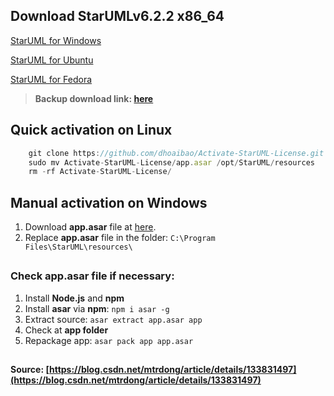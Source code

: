 ## Download StarUMLv6.2.2 x86_64
[StarUML for Windows](https://staruml.io/api/download/releases-v6/StarUML%20Setup%206.2.2.exe)

[StarUML for Ubuntu](https://staruml.io/api/download/releases-v6/StarUML_6.2.2_amd64.deb)

[StarUML for Fedora](https://staruml.io/api/download/releases-v6/StarUML-6.2.2.x86_64.rpm)

> **Backup download link: [here](https://drive.google.com/drive/folders/1ezp3CxV6UqR7zgJlaWWlI26oNjz-1cwX?usp=sharing)**

## Quick activation on Linux
```js
    git clone https://github.com/dhoaibao/Activate-StarUML-License.git
    sudo mv Activate-StarUML-License/app.asar /opt/StarUML/resources
    rm -rf Activate-StarUML-License/
```

## Manual activation on Windows
1. Download **app.asar** file at [here](https://github.com/dhoaibao/activate-StarUML-license/raw/main/app.asar).
2. Replace **app.asar** file in the folder: ```C:\Program Files\StarUML\resources\```

##
### Check app.asar file if necessary:
1. Install **Node.js** and **npm**
2. Install **asar** via **npm**: ```npm i asar -g```
3. Extract source: ```asar extract app.asar app```
4. Check at **app folder**
5. Repackage app: ```asar pack app app.asar```
##
**Source: [https://blog.csdn.net/mtrdong/article/details/133831497](https://blog.csdn.net/mtrdong/article/details/133831497)**
